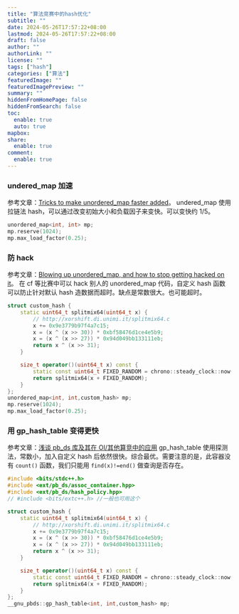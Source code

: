 ```yaml
---
title: "算法竞赛中的hash优化"
subtitle: ""
date: 2024-05-26T17:57:22+08:00
lastmod: 2024-05-26T17:57:22+08:00
draft: false
author: ""
authorLink: ""
license: ""
tags: ["hash"]
categories: ["算法"]
featuredImage: ""
featuredImagePreview: ""
summary: ""
hiddenFromHomePage: false
hiddenFromSearch: false
toc:
  enable: true
  auto: true
mapbox:
share:
  enable: true
comment:
  enable: true
---
```


### undered_map 加速

参考文章：[Tricks to make unordered_map faster added](https://codeforces.com/blog/entry/21853)。
undered_map 使用拉链法 hash，可以通过改变初始大小和负载因子来变快。可以变快约 1/5。

```cpp
unordered_map<int, int> mp;
mp.reserve(1024);
mp.max_load_factor(0.25);
```

### 防 hack

参考文章：[Blowing up unordered_map, and how to stop getting hacked on it](https://codeforces.com/blog/entry/62393)。
在 cf 等比赛中可以 hack 别人的 unordered_map 代码，自定义 hash 函数可以防止针对默认 hash 造数据而超时。缺点是常数很大。也可能超时。

```cpp
struct custom_hash {
    static uint64_t splitmix64(uint64_t x) {
        // http://xorshift.di.unimi.it/splitmix64.c
        x += 0x9e3779b97f4a7c15;
        x = (x ^ (x >> 30)) * 0xbf58476d1ce4e5b9;
        x = (x ^ (x >> 27)) * 0x94d049bb133111eb;
        return x ^ (x >> 31);
    }

    size_t operator()(uint64_t x) const {
        static const uint64_t FIXED_RANDOM = chrono::steady_clock::now().time_since_epoch().count();
        return splitmix64(x + FIXED_RANDOM);
    }
};
unordered_map<int, int,custom_hash> mp;
mp.reserve(1024);
mp.max_load_factor(0.25);
```

### 用 gp_hash_table 变得更快

参考文章：[浅谈 pb_ds 库及其在 OI/其他算竞中的应用](https://zhuanlan.zhihu.com/p/648274705)
gp_hash_table 使用探测法，常数小，加入自定义 hash 后依然很快。综合最优。需要注意的是，此容器没有 `count()` 函数，我们只能用 `find(x)!=end()` 做查询是否存在。

```cpp
#include <bits/stdc++.h>
#include <ext/pb_ds/assoc_container.hpp>
#include <ext/pb_ds/hash_policy.hpp>
// #include <bits/extc++.h> //一般也可用这个

struct custom_hash {
    static uint64_t splitmix64(uint64_t x) {
        // http://xorshift.di.unimi.it/splitmix64.c
        x += 0x9e3779b97f4a7c15;
        x = (x ^ (x >> 30)) * 0xbf58476d1ce4e5b9;
        x = (x ^ (x >> 27)) * 0x94d049bb133111eb;
        return x ^ (x >> 31);
    }

    size_t operator()(uint64_t x) const {
        static const uint64_t FIXED_RANDOM = chrono::steady_clock::now().time_since_epoch().count();
        return splitmix64(x + FIXED_RANDOM);
    }
};
__gnu_pbds::gp_hash_table<int, int,custom_hash> mp;
```
